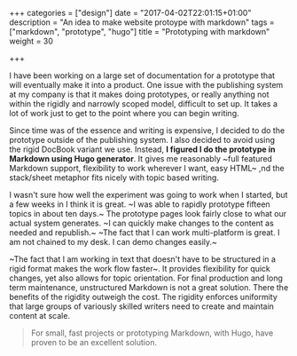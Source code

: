 +++
categories = ["design"]
date = "2017-04-02T22:01:15+01:00"
description = "An idea to make website protoype with markdown"
tags = ["markdown", "prototype", "hugo"]
title = "Prototyping with markdown"
weight = 30

+++
<img data-src="https://cldup.com/3tov0aCFh8.png" class="lazyload">

I have been working on a large set of documentation for a prototype that will eventually make it into a product. One issue with the publishing system at my company is that it makes doing prototypes, or really anything not within the rigidly and narrowly scoped model, difficult to set up. It takes a lot of work just to get to the point where you can begin writing.

Since time was of the essence and writing is expensive, I decided to do the prototype outside of the publishing system. I also decided to avoid using the rigid DocBook variant we use. Instead, **I figured I do the prototype in Markdown using Hugo generator**. It gives me reasonably ~full featured Markdown support, flexibility to work wherever I want, easy HTML~ ,nd the stack/sheet metaphor fits nicely with topic based writing. 


I wasn't sure how well the experiment was going to work when I started, but a few weeks in I think it is great. ~I was able to rapidly prototype fifteen topics in about ten days.~ The prototype pages look fairly close to what our actual system generates. ~I can quickly make changes to the content as needed and republish.~ ~The fact that I can work multi-platform is great. I am not chained to my desk. I can demo changes easily.~


~The fact that I am working in text that doesn't have to be structured in a rigid format makes the work flow faster~. It provides flexibility for quick changes, yet also allows for topic orientation.
For final production and long term maintenance, unstructured Markdown is not a great solution. There the benefits of the rigidity outweigh the cost. The rigidity enforces uniformity that large groups of variously skilled writers need to create and maintain content at scale.
> For small, fast projects or prototyping Markdown, with Hugo, have proven to be an excellent solution.